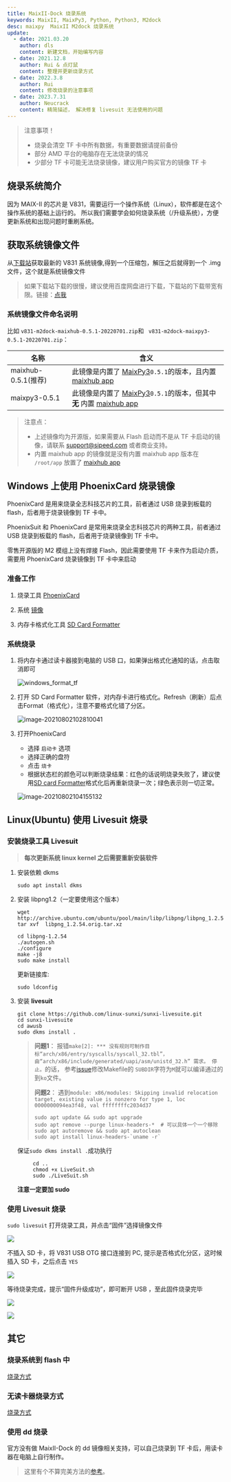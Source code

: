 ```yaml
---
title: MaixII-Dock 烧录系统
keywords: MaixII, MaixPy3, Python, Python3, M2dock
desc: maixpy  MaixII M2dock 烧录系统
update:
  - date: 2021.03.20
    author: dls
    content: 新建文档，开始编写内容
  - date: 2021.12.8
    author: Rui & 点灯鼠
    content: 整理并更新烧录方式
  - date: 2022.3.8
    author: Rui
    content: 修改烧录的注意事项
  - date: 2023.7.31
    author: Neucrack
    content: 精简描述， 解决修复 livesuit 无法使用的问题
---
```


> 注意事项！
> - 烧录会清空 TF 卡中所有数据，有重要数据请提前备份
> - 部分 AMD 平台的电脑存在无法烧录的情况
> - 少部分 TF 卡可能无法烧录镜像，建议用户购买官方的镜像 TF 卡

## 烧录系统简介

因为 MAIX-II 的芯片是 V831，需要运行一个操作系统（Linux），软件都是在这个操作系统的基础上运行的。
所以我们需要学会如何烧录系统（/升级系统），方便更新系统和出现问题时重刷系统。


## 获取系统镜像文件

从[下载站](https://dl.sipeed.com/shareURL/MaixII/MaixII-Dock/SDK/release)获取最新的 V831 系统镜像,得到一个压缩包，解压之后就得到一个 .img 文件，这个就是系统镜像文件

> 如果下载站下载的很慢，建议使用百度网盘进行下载，下载站的下载带宽有限。链接：[点我](https://pan.baidu.com/s/1vCExI3_48Q90JrxO70JdiQ)

### 系统镜像文件命名说明

比如 `v831-m2dock-maixhub-0.5.1-20220701.zip`和 ` v831-m2dock-maixpy3-0.5.1-20220701.zip`：

| 名称          | 含义                                                                                                              |
| ------------- | ----------------------------------------------------------------------------------------------------------------- |
| maixhub-0.5.1(推荐) | 此镜像是内置了 [MaixPy3](https://wiki.sipeed.com/maixpy3)`0.5.1`的版本，且内置 [maixhub app](https://maixhub.com/app/1)        |
| maixpy3-0.5.1 | 此镜像是内置了 [MaixPy3](https://wiki.sipeed.com/maixpy3)`0.5.1`的版本，但其中 **无** 内置 [maixhub app](https://maixhub.com/app/1) |

> 注意点：
> * 上述镜像均为开源版，如果需要从 Flash 启动而不是从 TF 卡启动的镜像，请联系 support@sipeed.com 或者商业支持。
> * 内置 maixhub app 的镜像就是没有内置 maixhub app 版本在 `/root/app` 放置了 [maixhub app](https://maixhub.com/app/1)

## Windows 上使用 PhoenixCard 烧录镜像

PhoenixCard 是用来烧录全志科技芯片的工具，前者通过 USB 烧录到板载的 flash，后者用于烧录镜像到 TF 卡中。

PhoenixSuit 和 PhoenixCard 是常用来烧录全志科技芯片的两种工具，前者通过 USB 烧录到板载的 flash，后者用于烧录镜像到 TF 卡中。

零售开源版的 M2 模组上没有焊接 Flash，因此需要使用 TF 卡来作为启动介质，需要用 PhoenixCard 烧录镜像到 TF 卡中来启动

### 准备工作

1. 烧录工具 [PhoenixCard](https://dl.sipeed.com/shareURL/MaixII/MaixII-Dock/SDK/tools)

2. 系统 [镜像](https://dl.sipeed.com/shareURL/MaixII/MaixII-Dock/SDK/release)

3. 内存卡格式化工具 [SD Card Formatter](https://www.sdcard.org/downloads/formatter/eula_windows/SDCardFormatterv5_WinEN.zip)

### 系统烧录

1. 将内存卡通过读卡器接到电脑的 USB 口，如果弹出格式化通知的话，点击取消即可

     ![windows_format_tf](./asserts/windows_format_tf.png)

2. 打开 SD Card Formatter 软件，对内存卡进行格式化。Refresh（刷新）后点击Format（格式化），注意不要格式化错了分区。

     ![image-20210802102810041](./../../../assets/maixII/V831/image-20210802102810041.png)

3. 打开PhoenixCard
     - 选择 `启动卡` 选项
     - 选择正确的盘符
     - 点击 `烧卡`
     - 根据状态栏的颜色可以判断烧录结果：红色的话说明烧录失败了，建议使用[SD card Formatter](https://www.sdcard.org/downloads/formatter/eula_windows/SDCardFormatterv5_WinEN.zip)格式化后再重新烧录一次；绿色表示则一切正常。

   ![image-20210802104155132](./../../../assets/maixII/V831/image-20210802104155132.png)

## Linux(Ubuntu) 使用 Livesuit 烧录

### 安装烧录工具 Livesuit 

> **每次更新系统 linux kernel 之后需要重新安装软件**

1. 安装依赖 dkms

     ```shell
     sudo apt install dkms
     ```

1. 安装 libpng1.2（一定要使用这个版本）

     ```shell
     wget http://archive.ubuntu.com/ubuntu/pool/main/libp/libpng/libpng_1.2.54.orig.tar.xz
     tar xvf  libpng_1.2.54.orig.tar.xz
     ```

     ```shell
     cd libpng-1.2.54
     ./autogen.sh
     ./configure
     make -j8
     sudo make install
     ```

     更新链接库:

     ```shell
     sudo ldconfig
     ```

1. 安装 **livesuit**

     ```shell
     git clone https://github.com/linux-sunxi/sunxi-livesuite.git
     cd sunxi-livesuite
     cd awusb
     sudo dkms install .
     ```
     > **问题1**： 报错`make[2]: *** 没有规则可制作目标“arch/x86/entry/syscalls/syscall_32.tbl”，由“arch/x86/include/generated/uapi/asm/unistd_32.h” 需求。 停止。`的话，
     > 参考[issue](https://github.com/linux-sunxi/sunxi-livesuite/issues/17)修改Makefile的 `SUBDIR`字符为`M`就可以编译通过的到`ko`文件。
     >
     > **问题2**： 遇到`module: x86/modules: Skipping invalid relocation target, existing value is nonzero for type 1, loc 0000000094ea3f48, val ffffffffc2034d37`
     > ```
     > sudo apt update && sudo apt upgrade
     > sudo apt remove --purge linux-headers-*  # 可以具体一个一个移除
     > sudo apt autoremove && sudo apt autoclean
     > sudo apt install linux-headers-`uname -r`
     > ```
     保证`sudo dkms install .`成功执行

     ```
          cd ..
          chmod +x LiveSuit.sh
          sudo ./LiveSuit.sh
     ```
     **注意一定要加 sudo**

### 使用 Livesuit 烧录

`sudo livesuit` 打开烧录工具，并点击“固件”选择镜像文件

![](./asserts/flash_15.png)

不插入 SD 卡，将 V831 USB OTG 接口连接到 PC, 提示是否格式化分区，这时候插入 SD 卡，之后点击 `YES`

![](./asserts/flash_17.png)

等待烧录完成，提示“固件升级成功”，即可断开 USB ，至此固件烧录完毕

![](./asserts/flash_19.png)

![](./asserts/flash_21.png)


## 其它

### 烧录系统到 flash 中

[烧录方式](./no_sd_flash.md)

### 无读卡器烧录方式

[烧录方式](./PhoenixSuit.md)

### 使用 dd 烧录

官方没有做 MaixII-Dock 的 dd 镜像相关支持，可以自己烧录到 TF 卡后，用读卡器在电脑上自行制作。
> 这里有个不算完美方法的[参考](https://www.cnblogs.com/USTHzhanglu/p/15431249.html)。
